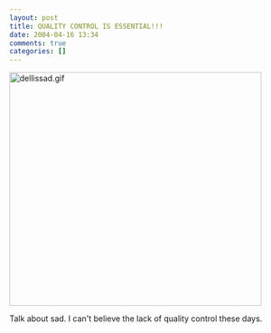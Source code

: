```yaml
---
layout: post
title: QUALITY CONTROL IS ESSENTIAL!!!
date: 2004-04-16 13:34
comments: true
categories: []
---
```

<img alt="dellissad.gif" src="http://www.filias.com/denny/type/archives/dellissad.gif" width="446" height="413" border="0" />

Talk about sad. I can't believe the lack of quality control these days.
